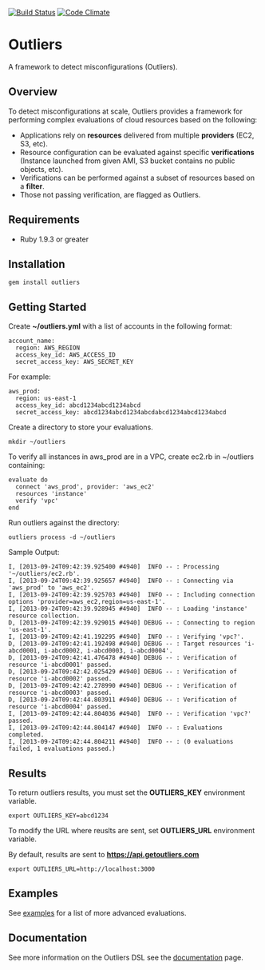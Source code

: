 [![Build Status](https://secure.travis-ci.org/brettweavnet/outliers.png)](http://travis-ci.org/brettweavnet/outliers)
[![Code Climate](https://codeclimate.com/github/brettweavnet/outliers.png)](https://codeclimate.com/github/brettweavnet/outliers)

# Outliers

A framework to detect misconfigurations (Outliers).

## Overview

To detect misconfigurations at scale, Outliers provides a framework for performing complex evaluations of cloud resources based on the following:

* Applications rely on **resources** delivered from multiple **providers** (EC2, S3, etc).
* Resource configuration can be evaluated against specific **verifications**  (Instance launched from given AMI, S3 bucket contains no public objects, etc).
* Verifications can be performed against a subset of resources based on a **filter**.
* Those not passing verification, are flagged as Outliers.

## Requirements

* Ruby 1.9.3 or greater

## Installation

    gem install outliers

## Getting Started

Create **~/outliers.yml** with a list of accounts in the following format:

    account_name:
      region: AWS_REGION
      access_key_id: AWS_ACCESS_ID
      secret_access_key: AWS_SECRET_KEY

For example:

    aws_prod:
      region: us-east-1
      access_key_id: abcd1234abcd1234abcd
      secret_access_key: abcd1234abcd1234abcdabcd1234abcd1234abcd

Create a directory to store your evaluations.

    mkdir ~/outliers

To verify all instances in aws_prod are in a VPC, create ec2.rb in ~/outliers containing:

    evaluate do
      connect 'aws_prod', provider: 'aws_ec2'
      resources 'instance'
      verify 'vpc'
    end

Run outliers against the directory:

    outliers process -d ~/outliers

Sample Output:

    I, [2013-09-24T09:42:39.925400 #4940]  INFO -- : Processing '~/outliers/ec2.rb'.
    I, [2013-09-24T09:42:39.925657 #4940]  INFO -- : Connecting via 'aws_prod' to 'aws_ec2'.
    I, [2013-09-24T09:42:39.925703 #4940]  INFO -- : Including connection options 'provider=aws_ec2,region=us-east-1'.
    I, [2013-09-24T09:42:39.928945 #4940]  INFO -- : Loading 'instance' resource collection.
    D, [2013-09-24T09:42:39.929015 #4940] DEBUG -- : Connecting to region 'us-east-1'.
    I, [2013-09-24T09:42:41.192295 #4940]  INFO -- : Verifying 'vpc?'.
    D, [2013-09-24T09:42:41.192498 #4940] DEBUG -- : Target resources 'i-abcd0001, i-abcd0002, i-abcd0003, i-abcd0004'.
    D, [2013-09-24T09:42:41.476478 #4940] DEBUG -- : Verification of resource 'i-abcd0001' passed.
    D, [2013-09-24T09:42:42.025429 #4940] DEBUG -- : Verification of resource 'i-abcd0002' passed.
    D, [2013-09-24T09:42:42.278990 #4940] DEBUG -- : Verification of resource 'i-abcd0003' passed.
    D, [2013-09-24T09:42:44.803911 #4940] DEBUG -- : Verification of resource 'i-abcd0004' passed.
    I, [2013-09-24T09:42:44.804036 #4940]  INFO -- : Verification 'vpc?' passed.
    I, [2013-09-24T09:42:44.804147 #4940]  INFO -- : Evaluations completed.
    I, [2013-09-24T09:42:44.804211 #4940]  INFO -- : (0 evaluations failed, 1 evaluations passed.)

## Results

To return outliers results, you must set the **OUTLIERS_KEY** environment variable.

    export OUTLIERS_KEY=abcd1234

To modify the URL where reuslts are sent, set **OUTLIERS_URL** environment variable.

By default, results are sent to **https://api.getoutliers.com**

    export OUTLIERS_URL=http://localhost:3000

## Examples

See [examples](http://www.getoutliers.com/documentation/examples) for a list of more advanced evaluations.

## Documentation

See more information on the Outliers DSL see the [documentation](http://www.getoutliers.com/documentation) page.
